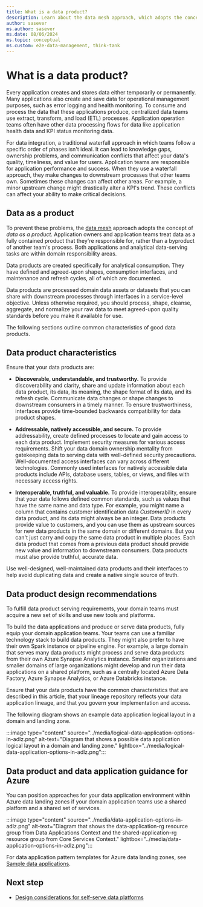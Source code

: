 ```yaml
---
title: What is a data product?
description: Learn about the data mesh approach, which adopts the concept of data as a product. Learn how to create effective data products and use them in your design.
author: sasever
ms.author: sasever
ms.date: 08/06/2024
ms.topic: conceptual
ms.custom: e2e-data-management, think-tank
---
```


# What is a data product?

Every application creates and stores data either temporarily or permanently. Many applications also create and save data for operational management purposes, such as error logging and health monitoring. To consume and process the data that these applications produce, centralized data teams use extract, transform, and load (ETL) processes. Application operation teams often have other data processing flows for data like application health data and KPI status monitoring data.

For data integration, a traditional waterfall approach in which teams follow a specific order of phases isn't ideal. It can lead to knowledge gaps, ownership problems, and communication conflicts that affect your data's quality, timeliness, and value for users. Application teams are responsible for application performance and success. When they use a waterfall approach, they make changes to downstream processes that other teams own. Sometimes these changes can affect other areas. For example, a minor upstream change might drastically alter a KPI's trend. These conflicts can affect your ability to make critical decisions.

## Data as a product

To prevent these problems, the [data mesh](./what-is-data-mesh.md) approach adopts the concept of *data as a product*. Application owners and application teams treat data as a fully contained product that they're responsible for, rather than a byproduct of another team's process. Both applications and analytical data-serving tasks are within domain responsibility areas.

Data products are created specifically for analytical consumption. They have defined and agreed-upon shapes, consumption interfaces, and maintenance and refresh cycles, all of which are documented.

Data products are processed domain data assets or datasets that you can share with downstream processes through interfaces in a service-level objective. Unless otherwise required, you should process, shape, cleanse, aggregate, and normalize your raw data to meet agreed-upon quality standards before you make it available for use.

The following sections outline common characteristics of good data products.

## Data product characteristics

Ensure that your data products are:

- **Discoverable, understandable, and trustworthy.** To provide discoverability and clarity, share and update information about each data product, its data, its meaning, the shape format of its data, and its refresh cycle. Communicate data changes or shape changes to downstream consumers in a timely manner. To ensure trustworthiness, interfaces provide time-bounded backwards compatibility for data product shapes.

- **Addressable, natively accessible, and secure.** To provide addressability, create defined processes to locate and gain access to each data product. Implement security measures for various access requirements. Shift your data domain ownership mentality from gatekeeping data to serving data with well-defined security precautions. Well-documented access interfaces can vary across different technologies. Commonly used interfaces for natively accessible data products include APIs, database users, tables, or views, and files with necessary access rights.

- **Interoperable, truthful, and valuable.** To provide interoperability, ensure that your data follows defined common standards, such as values that have the same name and data type. For example, you might name a column that contains customer identification data *CustomerID* in every data product, and its data might always be an integer. Data products provide value to customers, and you can use them as upstream sources for new data products in the same domain or different domains. But you can't just carry and copy the same data product in multiple places. Each data product that comes from a previous data product should provide new value and information to downstream consumers. Data products must also provide truthful, accurate data.

Use well-designed, well-maintained data products and their interfaces to help avoid duplicating data and create a native single source of truth.

## Data product design recommendations

To fulfill data product serving requirements, your domain teams must acquire a new set of skills and use new tools and platforms.

To build the data applications and produce or serve data products, fully equip your domain application teams. Your teams can use a familiar technology stack to build data products. They might also prefer to have their own Spark instance or pipeline engine. For example, a large domain that serves many data products might process and serve data products from their own Azure Synapse Analytics instance. Smaller organizations and smaller domains of large organizations might develop and run their data applications on a shared platform, such as a centrally located Azure Data Factory, Azure Synapse Analytics, or Azure Databricks instance.

Ensure that your data products have the common characteristics that are described in this article, that your lineage repository reflects your data application lineage, and that you govern your implementation and access.

The following diagram shows an example data application logical layout in a domain and landing zone.

:::image type="content" source="../media/logical-data-application-options-in-adlz.png" alt-text="Diagram that shows a possible data application logical layout in a domain and landing zone." lightbox="../media/logical-data-application-options-in-adlz.png":::

## Data product and data application guidance for Azure

You can position approaches for your data application environment within Azure data landing zones if your domain application teams use a shared platform and a shared set of services.

:::image type="content" source="../media/data-application-options-in-adlz.png" alt-text="Diagram that shows the data-application-rg resource group from Data Applications Context and the shared-application-rg resource group from Core Services Context." lightbox="../media/data-application-options-in-adlz.png":::

For data application pattern templates for Azure data landing zones, see [Sample data applications](../../data-management/architectures/data-landing-zone-data-products.md#sample-data-applications).

## Next step

- [Design considerations for self-serve data platforms](self-serve-data-platforms.md)
